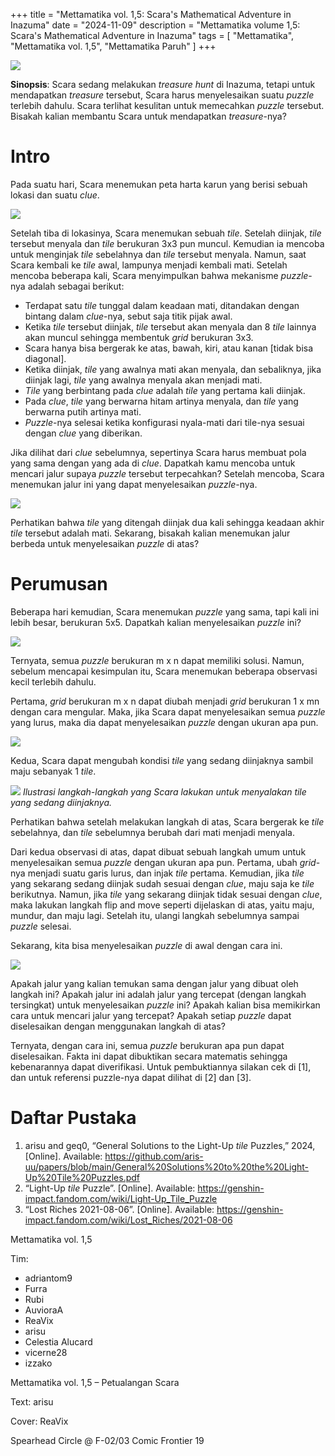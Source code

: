 +++
title = "Mettamatika vol. 1,5: Scara's Mathematical Adventure in Inazuma"
date = "2024-11-09"
description = "Mettamatika volume 1,5: Scara's Mathematical Adventure in Inazuma"
tags = [
    "Mettamatika",
    "Mettamatika vol. 1,5",
    "Mettamatika Paruh"
]
+++

![](scara.png)

**Sinopsis**: Scara sedang melakukan *treasure hunt* di Inazuma, tetapi untuk mendapatkan *treasure* tersebut, Scara harus menyelesaikan suatu *puzzle* terlebih dahulu. Scara terlihat kesulitan untuk memecahkan *puzzle* tersebut. Bisakah kalian membantu Scara untuk mendapatkan *treasure*-nya?

# Intro

Pada suatu hari, Scara menemukan peta harta karun yang berisi sebuah lokasi dan suatu *clue*. 

![](sc1.png)

Setelah tiba di lokasinya, Scara menemukan sebuah *tile*. Setelah diinjak, *tile* tersebut menyala dan *tile* berukuran 3x3 pun muncul. Kemudian ia mencoba untuk menginjak *tile* sebelahnya dan *tile* tersebut menyala. Namun, saat Scara kembali ke *tile* awal, lampunya menjadi kembali mati. Setelah mencoba beberapa kali, Scara menyimpulkan bahwa mekanisme *puzzle*-nya adalah sebagai berikut:

*	Terdapat satu *tile* tunggal dalam keadaan mati, ditandakan dengan bintang dalam *clue*-nya, sebut saja titik pijak awal.
*	Ketika *tile* tersebut diinjak, *tile* tersebut akan menyala dan 8 *tile* lainnya akan muncul sehingga membentuk *grid* berukuran 3x3.
*	Scara hanya bisa bergerak ke atas, bawah, kiri, atau kanan [tidak bisa diagonal].
*	Ketika diinjak, *tile* yang awalnya mati akan menyala, dan sebaliknya, jika diinjak lagi, *tile* yang awalnya menyala akan menjadi mati.
*	*Tile* yang berbintang pada *clue* adalah *tile* yang pertama kali diinjak.
*	Pada *clue*, *tile* yang berwarna hitam artinya menyala, dan *tile* yang berwarna putih artinya mati.
*	*Puzzle*-nya selesai ketika konfigurasi nyala-mati dari tile-nya sesuai dengan *clue* yang diberikan.

Jika dilihat dari *clue* sebelumnya, sepertinya Scara harus membuat pola yang sama dengan yang ada di *clue*. Dapatkah kamu mencoba untuk mencari jalur supaya *puzzle* tersebut terpecahkan? Setelah mencoba, Scara menemukan jalur ini yang dapat menyelesaikan *puzzle*-nya.

![](sc2.png)

Perhatikan bahwa *tile* yang ditengah diinjak dua kali sehingga keadaan akhir *tile* tersebut adalah mati. Sekarang, bisakah kalian menemukan jalur berbeda untuk menyelesaikan *puzzle* di atas?

# Perumusan

Beberapa hari kemudian, Scara menemukan *puzzle* yang sama, tapi kali ini lebih besar, berukuran 5x5. Dapatkah kalian menyelesaikan *puzzle* ini?

![](sc3.png)

Ternyata, semua *puzzle* berukuran m x n dapat memiliki solusi. Namun, sebelum mencapai kesimpulan itu, Scara menemukan beberapa observasi kecil terlebih dahulu.

Pertama, *grid* berukuran m x n dapat diubah menjadi *grid* berukuran 1 x mn dengan cara mengular. Maka, jika Scara dapat menyelesaikan semua *puzzle* yang lurus, maka dia dapat menyelesaikan *puzzle* dengan ukuran apa pun.

![](sc4.png)

Kedua, Scara dapat mengubah kondisi *tile* yang sedang diinjaknya sambil maju sebanyak 1 *tile*.

![](sc5.png)
*Ilustrasi langkah-langkah yang Scara lakukan untuk menyalakan tile yang sedang diinjaknya.*

Perhatikan bahwa setelah melakukan langkah di atas, Scara bergerak ke *tile* sebelahnya, dan *tile* sebelumnya berubah dari mati menjadi menyala.

Dari kedua observasi di atas, dapat dibuat sebuah langkah umum untuk menyelesaikan semua *puzzle* dengan ukuran apa pun. Pertama, ubah *grid*-nya menjadi suatu garis lurus, dan injak *tile* pertama. Kemudian, jika *tile* yang sekarang sedang diinjak sudah sesuai dengan *clue*, maju saja ke *tile* berikutnya. Namun, jika *tile* yang sekarang diinjak tidak sesuai dengan *clue*, maka lakukan langkah flip and move seperti dijelaskan di atas, yaitu maju, mundur, dan maju lagi. Setelah itu, ulangi langkah sebelumnya sampai *puzzle* selesai.

Sekarang, kita bisa menyelesaikan *puzzle* di awal dengan cara ini. 

![](sc6.png)

Apakah jalur yang kalian temukan sama dengan jalur yang dibuat oleh langkah ini? Apakah jalur ini adalah jalur yang tercepat (dengan langkah tersingkat) untuk menyelesaikan *puzzle* ini? Apakah kalian bisa memikirkan cara untuk mencari jalur yang tercepat? Apakah setiap *puzzle* dapat diselesaikan dengan menggunakan langkah di atas?

Ternyata, dengan cara ini, semua *puzzle* berukuran apa pun dapat diselesaikan. Fakta ini dapat dibuktikan secara matematis sehingga kebenarannya dapat diverifikasi. Untuk pembuktiannya silakan cek di [1], dan untuk referensi puzzle-nya dapat dilihat di [2] dan [3].

# Daftar Pustaka
1. arisu and geq0, “General Solutions to the Light-Up *tile* Puzzles,” 2024, [Online]. Available: https://github.com/aris-uu/papers/blob/main/General%20Solutions%20to%20the%20Light-Up%20Tile%20Puzzles.pdf 
2. “Light-Up *tile* Puzzle”. [Online]. Available: https://genshin-impact.fandom.com/wiki/Light-Up_Tile_Puzzle 
3. “Lost Riches 2021-08-06”. [Online]. Available: https://genshin-impact.fandom.com/wiki/Lost_Riches/2021-08-06 

Mettamatika vol. 1,5

Tim:
* adriantom9
* Furra
* Rubi
* AuvioraA
* ReaVix
* arisu
* Celestia Alucard
* vicerne28
* izzako

Mettamatika vol. 1,5 – Petualangan Scara

Text: arisu

Cover: ReaVix

Spearhead Circle @ F-02/03 Comic Frontier 19